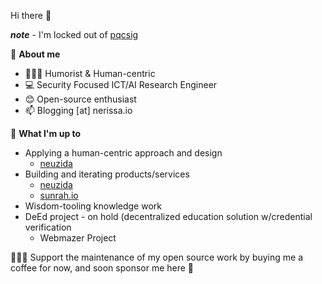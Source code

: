 Hi there 👋 

***note*** - I'm locked out of [pqcsig](https://github.com/PQCSig#-hi-there-) 

📃 **About me**

- 👩🏽‍💻 Humorist & Human-centric 
- 💻 Security Focused ICT/AI Research Engineer
- 😊 Open-source enthusiast
- 📫 Blogging [at] nerissa.io 
&nbsp;

🌱 **What I'm up to**
- Applying a human-centric approach and design 
  - [neuzida](https://neuzida.ai)
- Building and iterating products/services  
  - [neuzida](https://neuzida.ai)
  - [sunrah.io](https://surah.io)
- Wisdom-tooling knowledge work 
- DeEd project - on hold (decentralized education solution w/credential verification
   - Webmazer Project

👩🏽‍💻 Support the maintenance of my open source work by buying me a coffee for now, and soon sponsor me here  🤗
